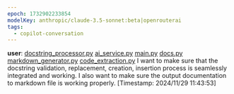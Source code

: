 ```yaml
---
epoch: 1732902233854
modelKey: anthropic/claude-3.5-sonnet:beta|openrouterai
tags:
  - copilot-conversation
---
```


**user**: [docstring_processor.py](docstring_processor.py.md) [ai_service.py](ai_service.py.md) [main.py](main.py.md) [docs.py](docs.py.md) [markdown_generator.py](markdown_generator.py.md) [code_extraction.py](code_extraction.py.md) I want to make sure that the docstring validation, replacement, creation, insertion process is seamlessly integrated and working. I also want to make sure the output documentation to markdown file is working properly.
[Timestamp: 2024/11/29 11:43:53]